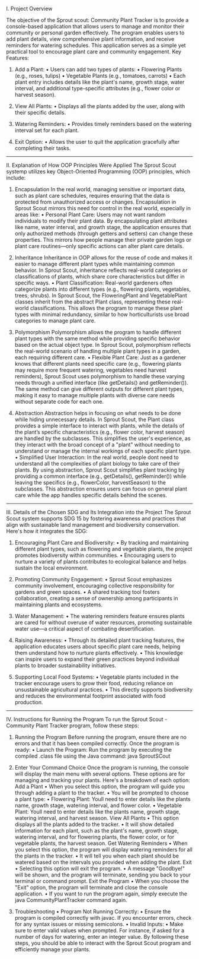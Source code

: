 I. Project Overview

The objective of the Sprout scout: Community Plant Tracker is to provide a console-based application that allows users to manage and monitor their community or personal garden effectively. The program enables users to add plant details, view comprehensive plant information, and receive reminders for watering schedules. This application serves as a simple yet practical tool to encourage plant care and community engagement.
Key Features:
1.	Add a Plant:
•	Users can add two types of plants:
•	Flowering Plants (e.g., roses, tulips)
•	Vegetable Plants (e.g., tomatoes, carrots)
•	Each plant entry includes details like the plant's name, growth stage, water interval, and additional type-specific attributes (e.g., flower color or harvest season).

2.	View All Plants:
•	Displays all the plants added by the user, along with their specific details.

3.	Watering Reminders:
•	Provides timely reminders based on the watering interval set for each plant.

4.	Exit Option:
•	Allows the user to quit the application gracefully after completing their tasks.
________________________________________
II. Explanation of How OOP Principles Were Applied
The Sprout Scout systemp utilizes key Object-Oriented Programming (OOP) principles, which include:

1. Encapsulation
In the real world, managing sensitive or important data, such as plant care schedules, requires ensuring that the data is protected from unauthorized access or changes. Encapsulation in Sprout Scout mirrors this need for control in the real world, especially in areas like:
•	Personal Plant Care:
Users may not want random individuals to modify their plant data. By encapsulating plant attributes like name, water interval, and growth stage, the application ensures that only authorized methods (through getters and setters) can change these properties. This mirrors how people manage their private garden logs or plant care routines—only specific actions can alter plant care details.

2. Inheritance
Inheritance in OOP allows for the reuse of code and makes it easier to manage different plant types while maintaining common behavior. In Sprout Scout, inheritance reflects real-world categories or classifications of plants, which share core characteristics but differ in specific ways.
•	Plant Classification:
Real-world gardeners often categorize plants into different types (e.g., flowering plants, vegetables, trees, shrubs). In Sprout Scout, the FloweringPlant and VegetablePlant classes inherit from the abstract Plant class, representing these real-world 
classifications. This allows the program to manage these plant types with minimal redundancy, similar to how horticulturists use broad categories to manage plant care.

3. Polymorphism
Polymorphism allows the program to handle different plant types with the same method while providing specific behavior based on the actual object type. In Sprout Scout, polymorphism reflects the real-world scenario of handling multiple plant types in a garden, each requiring different care.
•	Flexible Plant Care:
Just as a gardener knows that different plants need specific care (e.g., flowering plants may require more frequent watering, vegetables need harvest reminders), Sprout Scout uses polymorphism to handle these varying needs through a unified interface (like getDetails() and getReminder()). The same method can give different outputs for different plant types, making it easy to manage multiple plants with diverse care needs without separate code for each one.

4. Abstraction
Abstraction helps in focusing on what needs to be done while hiding unnecessary details. In Sprout Scout, the Plant class provides a simple interface to interact with plants, while the details of the plant’s specific characteristics (e.g., flower color, harvest season) are handled by the subclasses. This simplifies the user's experience, as they interact with the broad concept of a "plant" without needing to understand or manage the internal workings of each specific plant type.
•	Simplified User Interaction:
In the real world, people dont need to understand all the complexities of plant biology to take care of their plants. By using abstraction, Sprout Scout simplifies plant tracking by providing a common interface (e.g., getDetails(), getReminder()) while leaving the specifics (e.g., flowerColor, harvestSeason) to the subclasses. This abstraction ensures users can focus on general plant care while the app handles specific details behind the scenes.
________________________________________
III. Details of the Chosen SDG and Its Integration into the Project
The Sprout Scout system supports SDG 15 by fostering awareness and practices that align with sustainable land management and biodiversity conservation. Here's how it integrates the SDG:

1. Encouraging Plant Care and Biodiversity:
•	By tracking and maintaining different plant types, such as flowering and vegetable plants, the project promotes biodiversity within communities.
•	Encouraging users to nurture a variety of plants contributes to ecological balance and helps sustain the local environment.

2. Promoting Community Engagement:
•	Sprout Scout emphasizes community involvement, encouraging collective responsibility for gardens and green spaces.
•	A shared tracking tool fosters collaboration, creating a sense of ownership among participants in maintaining plants and ecosystems.

3. Water Management:
•	The watering reminders feature ensures plants are cared for without overuse of water resources, promoting sustainable water use—a critical aspect of combating desertification.

4. Raising Awareness:
•	Through its detailed plant tracking features, the application educates users about specific plant care needs, helping them understand how to nurture plants effectively.
•	This knowledge can inspire users to expand their green practices beyond individual plants to broader sustainability initiatives.

5. Supporting Local Food Systems:
•	Vegetable plants included in the tracker encourage users to grow their food, reducing reliance on unsustainable agricultural practices.
•	This directly supports biodiversity and reduces the environmental footprint associated with food production.
________________________________________
IV. Instructions for Running the Program
To run the Sprout Scout - Community Plant Tracker program, follow these steps:

1. Running the Program
Before running the program, ensure there are no errors and that it has been compiled correctly. Once the program is ready:
•	Launch the Program:
Run the program by executing the compiled .class file using the Java command:
java SproutSCout

2. Enter Your Command Choice
Once the program is running, the console will display the main menu with several options. These options are for managing and tracking your plants. Here's a breakdown of each option:
Add a Plant
•	When you select this option, the program will guide you through adding a plant to the tracker.
•	You will be prompted to choose a plant type:
•	Flowering Plant: Youll need to enter details like the plants name, growth stage, watering interval, and flower color.
•	Vegetable Plant: Youll need to enter details like the plants name, growth stage, watering interval, and harvest season.
View All Plants
•	This option displays all the plants added to the tracker.
•	It will show detailed information for each plant, such as the plant's name, growth stage, watering interval, and for flowering plants, the flower color, or for vegetable plants, the harvest season.
Get Watering Reminders
•	When you select this option, the program will display watering reminders for all the plants in the tracker.
•	It will tell you when each plant should be watered based on the intervals you provided when adding the plant.
Exit
•	Selecting this option will exit the program.
•	A message "Goodbye!" will be shown, and the program will terminate, sending you back to your terminal or command prompt.
Exit the Program
•	When you choose the "Exit" option, the program will terminate and close the console application.
•	If you want to run the program again, simply execute the java CommunityPlantTracker command again.

3. Troubleshooting
•	Program Not Running Correctly:
•	Ensure the program is compiled correctly with javac. If you encounter errors, check for any syntax issues or missing semicolons.
•	Invalid Inputs:
•	Make sure to enter valid values when prompted. For instance, if asked for a number of days for watering, enter an integer value.
By following these steps, you should be able to interact with the Sprout Scout program and efficiently manage your plants.

